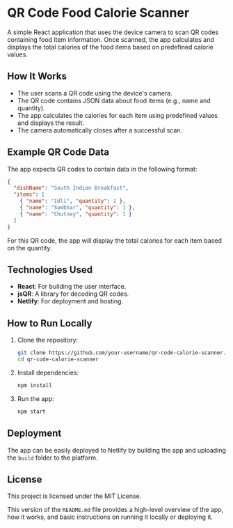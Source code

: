 # QR Code Food Calorie Scanner

A simple React application that uses the device camera to scan QR codes containing food item information. Once scanned, the app calculates and displays the total calories of the food items based on predefined calorie values.

## How It Works

- The user scans a QR code using the device's camera.
- The QR code contains JSON data about food items (e.g., name and quantity).
- The app calculates the calories for each item using predefined values and displays the result.
- The camera automatically closes after a successful scan.

## Example QR Code Data

The app expects QR codes to contain data in the following format:

```json
{
  "dishName": "South Indian Breakfast",
  "items": [
    { "name": "Idli", "quantity": 2 },
    { "name": "Sambhar", "quantity": 1 },
    { "name": "Chutney", "quantity": 1 }
  ]
}
```

For this QR code, the app will display the total calories for each item based on the quantity.

## Technologies Used

- **React**: For building the user interface.
- **jsQR**: A library for decoding QR codes.
- **Netlify**: For deployment and hosting.

## How to Run Locally

1. Clone the repository:
   ```bash
   git clone https://github.com/your-username/qr-code-calorie-scanner.git
   cd qr-code-calorie-scanner
   ```

2. Install dependencies:
   ```bash
   npm install
   ```

3. Run the app:
   ```bash
   npm start
   ```

## Deployment

The app can be easily deployed to Netlify by building the app and uploading the `build` folder to the platform.

## License

This project is licensed under the MIT License.

This version of the `README.md` file provides a high-level overview of the app, how it works, and basic instructions on running it locally or deploying it.
